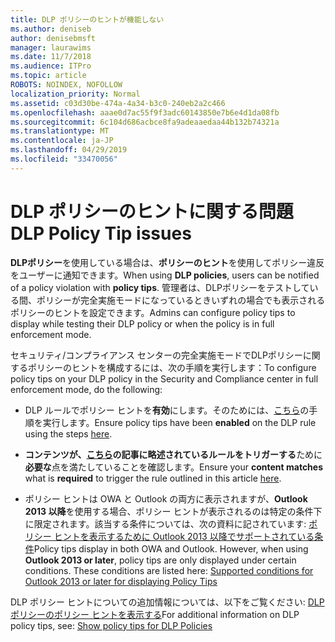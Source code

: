 ```yaml
---
title: DLP ポリシーのヒントが機能しない
ms.author: deniseb
author: denisebmsft
manager: laurawims
ms.date: 11/7/2018
ms.audience: ITPro
ms.topic: article
ROBOTS: NOINDEX, NOFOLLOW
localization_priority: Normal
ms.assetid: c03d30be-474a-4a34-b3c0-240eb2a2c466
ms.openlocfilehash: aaae0d7ac55f9f3adc60143850e7b6e4d1da08fb
ms.sourcegitcommit: 6c104d686acbce8fa9adeaaedaa44b132b74321a
ms.translationtype: MT
ms.contentlocale: ja-JP
ms.lasthandoff: 04/29/2019
ms.locfileid: "33470056"
---
```

# <a name="dlp-policy-tip-issues"></a><span data-ttu-id="d4421-102">DLP ポリシーのヒントに関する問題</span><span class="sxs-lookup"><span data-stu-id="d4421-102">DLP Policy Tip issues</span></span>

<span data-ttu-id="d4421-103">**DLPポリシー**を使用している場合は、**ポリシーのヒント**を使用してポリシー違反をユーザーに通知できます。</span><span class="sxs-lookup"><span data-stu-id="d4421-103">When using **DLP policies**, users can be notified of a policy violation with **policy tips**.</span></span> <span data-ttu-id="d4421-104">管理者は、DLPポリシーをテストしている間、ポリシーが完全実施モードになっているときいずれの場合でも表示されるポリシーのヒントを設定できます。</span><span class="sxs-lookup"><span data-stu-id="d4421-104">Admins can configure policy tips to display while testing their DLP policy or when the policy is in full enforcement mode.</span></span> 
  
<span data-ttu-id="d4421-105">セキュリティ/コンプライアンス センターの完全実施モードでDLPポリシーに関するポリシーのヒントを構成するには、次の手順を実行します：</span><span class="sxs-lookup"><span data-stu-id="d4421-105">To configure policy tips on your DLP policy in the Security and Compliance center in full enforcement mode, do the following:</span></span>
  
- <span data-ttu-id="d4421-106">DLP ルールでポリシー ヒントを**有効**にします。そのためには、[こちら](https://docs.microsoft.com/office365/securitycompliance/use-notifications-and-policy-tips)の手順を実行します。</span><span class="sxs-lookup"><span data-stu-id="d4421-106">Ensure policy tips have been **enabled** on the DLP rule using the steps [here](https://docs.microsoft.com/office365/securitycompliance/use-notifications-and-policy-tips).</span></span>
    
- <span data-ttu-id="d4421-107">**コンテンツが、[こちら](https://docs.microsoft.com/office365/securitycompliance/what-the-sensitive-information-types-look-for)の記事に略述されているルールをトリガーする**ために**必要な**点を満たしていることを確認します。</span><span class="sxs-lookup"><span data-stu-id="d4421-107">Ensure your **content matches** what is **required** to trigger the rule outlined in this article [here](https://docs.microsoft.com/office365/securitycompliance/what-the-sensitive-information-types-look-for).</span></span>
    
- <span data-ttu-id="d4421-p102">ポリシー ヒントは OWA と Outlook の両方に表示されますが、**Outlook 2013 以降**を使用する場合、ポリシー ヒントが表示されるのは特定の条件下に限定されます。該当する条件については、次の資料に記されています: [ポリシー ヒントを表示するために Outlook 2013 以降でサポートされている条件](https://docs.microsoft.com/office365/securitycompliance/use-notifications-and-policy-tips#outlook-2013-and-later-supports-showing-policy-tips-for-only-some-conditions)</span><span class="sxs-lookup"><span data-stu-id="d4421-p102">Policy tips display in both OWA and Outlook. However, when using **Outlook 2013 or later**, policy tips are only displayed under certain conditions. These conditions are listed here: [Supported conditions for Outlook 2013 or later for displaying Policy Tips](https://docs.microsoft.com/office365/securitycompliance/use-notifications-and-policy-tips#outlook-2013-and-later-supports-showing-policy-tips-for-only-some-conditions)</span></span>
    
<span data-ttu-id="d4421-111">DLP ポリシー ヒントについての追加情報については、以下をご覧ください: [DLP ポリシーのポリシー ヒントを表示する](https://docs.microsoft.com/office365/securitycompliance/use-notifications-and-policy-tips)</span><span class="sxs-lookup"><span data-stu-id="d4421-111">For additional information on DLP policy tips, see: [Show policy tips for DLP Policies](https://docs.microsoft.com/office365/securitycompliance/use-notifications-and-policy-tips)</span></span>
  

